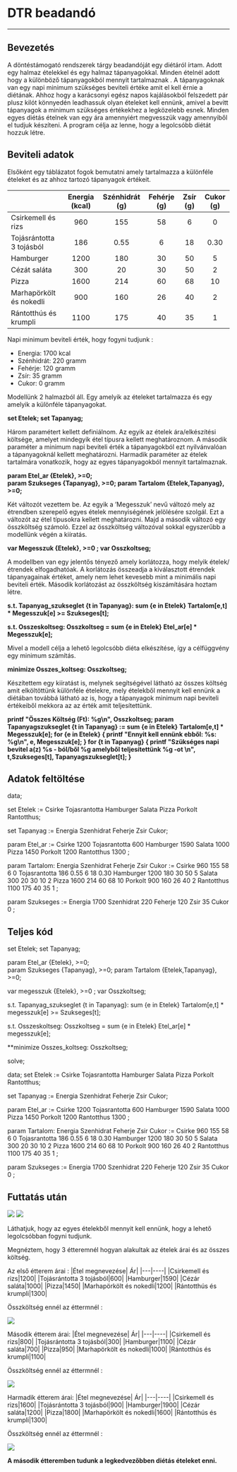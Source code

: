 # DTR beadandó
---
## Bevezetés

A döntéstámogató rendszerek tárgy beadandóját egy diétáról írtam. Adott egy halmaz ételekkel és egy halmaz tápanyagokkal. Minden ételnél adott hogy a különböző tápanyagokból mennyit tartalmaznak . A tápanyagoknak van egy napi minimum szükséges beviteli értéke amit el kell érnie a diétának. Ahhoz hogy a karácsonyi egész napos kajálásokból felszedett pár plusz kilót könnyedén leadhassuk olyan ételeket kell ennünk, amivel a bevitt tápanyagok a minimum szükséges értékekhez a legközelebb esnek. Minden egyes diétás ételnek van egy ára amennyiért megvesszük vagy amennyiből el tudjuk készíteni. A program célja az lenne, hogy a legolcsóbb diétát hozzuk létre.

## Beviteli adatok

Elsőként egy táblázatot fogok bemutatni amely tartalmazza a különféle ételeket és az ahhoz tartozó tápanyagok értékeit. 

|  | Energia (kcal) | Szénhidrát (g) | Fehérje (g) | Zsír (g) | Cukor (g) |
| :------ | :------: | :------: | :------: | :------: | :------: |
| Csirkemell és rizs | 960 | 155 | 58 | 6 | 0 | 
| Tojásrántotta 3 tojásból | 186 | 0.55 | 6 | 18 | 0.30 |
| Hamburger | 1200 | 180 | 30 | 50 | 5 |
| Cézát saláta | 300 | 20 | 30 | 50 | 2 |
| Pizza | 1600 | 214 | 60 | 68 | 10 |
| Marhapörkölt és nokedli | 900 | 160 | 26 | 40 | 2 |
| Rántotthús és krumpli | 1100 | 175 | 40 | 35 | 1 |

Napi minimum beviteli érték, hogy fogyni tudjunk :
* Energia: 1700 kcal
* Szénhidrát: 220 gramm
* Fehérje: 120 gramm
* Zsír: 35 gramm
* Cukor: 0 gramm

Modellünk 2 halmazból áll. Egy amelyik az ételeket tartalmazza és egy amelyik a különféle tápanyagokat. 

**set Etelek;
set Tapanyag;**

Három paramétert kellett definiálnom. Az egyik az ételek ára/elkészítési költsége, amelyet mindegyik étel típusra kellett meghatároznom. A második paraméter a minimum napi beviteli érték a tápanyagokból ezt nyilvánvalóan a tápanyagoknál kellett meghatározni. Harmadik paraméter az ételek tartalmára vonatkozik, hogy az egyes tápanyagokból mennyit tartalmaznak.

**param Etel_ar {Etelek}, >=0;		
param Szukseges {Tapanyag}, >=0;
param Tartalom {Etelek,Tapanyag}, >=0;**

Két változót vezettem be. Az egyik a ’Megesszuk’ nevű változó mely az étrendben szerepelő egyes ételek mennyiségének jelölésére szolgál. Ezt a változót az étel típusokra kellett meghatározni. Majd a második változó egy összköltség számoló. Ezzel az összköltség változóval sokkal egyszerűbb a modellünk végén a kiíratás.  

**var Megesszuk {Etelek}, >=0 ;
var Osszkoltseg;**

A modellben van egy jelentős tényező amely korlátozza, hogy melyik ételek/étrendek elfogadhatóak. A korlátozás összeadja a kiválasztott étrendek tápanyagainak értéket, amely nem lehet kevesebb mint a minimális napi beviteli érték. Második korlátozást az összköltség kiszámítására hoztam létre. 

**s.t. Tapanyag_szukseglet {t in Tapanyag}:
sum {e in Etelek} Tartalom[e,t] * Megesszuk[e] >= Szukseges[t];**

**s.t. Osszeskoltseg: Osszkoltseg =
sum {e in Etelek} Etel_ar[e] * Megesszuk[e];**

Mivel a modell célja a lehető legolcsóbb diéta elkészítése, így a célfüggvény egy minimum számítás.

**minimize Osszes_koltseg: Osszkoltseg;**

Készítettem egy kiíratást is, melynek segítségével látható az összes költség amit elköltöttünk különféle ételekre, mely ételekből mennyit kell ennünk a diétában továbbá látható az is, hogy a tápanyagok minimum napi beviteli értékeiből mekkora az az érték amit teljesítettünk.

**printf "Összes Költség (Ft): %g\n", Osszkoltseg;
param Tapanyagszukseglet {t in Tapanyag} :=
sum {e in Etelek} Tartalom[e,t] * Megesszuk[e];
for {e in Etelek}
{
printf "Ennyit kell ennünk ebből: %s: %g\n", e, Megesszuk[e];
}
for {t in Tapanyag}
{
printf "Szükséges napi bevitel a(z) %s - ból/ből %g amelyből teljesítettünk %g -ot \n",
t,Szukseges[t], Tapanyagszukseglet[t];
}**

## Adatok feltöltése

data;

set Etelek := Csirke Tojasrantotta Hamburger Salata Pizza Porkolt Rantotthus;

set Tapanyag := Energia Szenhidrat Feherje Zsir Cukor;

param Etel_ar :=
Csirke 1200
Tojasrantotta 600
Hamburger 1590
Salata 1000
Pizza 1450
Porkolt 1200
Rantotthus 1300
;

param Tartalom:
		 Energia 	Szenhidrat	 Feherje 	Zsir	 Cukor :=
Csirke 		 960		155		 58		6	 0
Tojasrantotta  186		0.55		 6		18	 0.30
Hamburger	 1200		180		 30		50	 5
Salata		 300		20		 30		10 	 2
Pizza		 1600		214		 60		68	 10
Porkolt	 900		160	 	 26		40	 2
Rantotthus	 1100		175		 40		35	 1
;

param Szukseges :=
Energia 1700
Szenhidrat 220
Feherje 120
Zsir 35
Cukor 0
;

## Teljes kód

set Etelek; 
set Tapanyag;

param Etel_ar {Etelek}, >=0;	
param Szukseges {Tapanyag}, >=0;
param Tartalom {Etelek,Tapanyag}, >=0;

var megesszuk {Etelek}, >=0 ;
var Osszkoltseg;

s.t. Tapanyag_szukseglet {t in Tapanyag}:
sum {e in Etelek} Tartalom[e,t] * megesszuk[e] >= Szukseges[t];

s.t. Osszeskoltseg: Osszkoltseg =
sum {e in Etelek} Etel_ar[e] * megesszuk[e];

**minimize Osszes_koltseg: Osszkoltseg;

solve;

data;
set Etelek := Csirke Tojasrantotta Hamburger Salata Pizza Porkolt Rantotthus;

set Tapanyag := Energia Szenhidrat Feherje Zsir Cukor;

param Etel_ar :=
Csirke 1200
Tojasrantotta 600
Hamburger 1590
Salata 1000
Pizza 1450
Porkolt 1200
Rantotthus 1300
;

param Tartalom:
		 Energia Szenhidrat Feherje Zsir Cukor :=
Csirke 960 155 58 6 0
Tojasrantotta	 186		0.55		 6		18	 0.30
Hamburger	 1200		180		 30		50	 5
Salata		 300		20		 30		10 	 2
Pizza		 1600		214		 60		68	 10
Porkolt	 900		160	 	 26		40	 2
Rantotthus	 1100		175		 40		35	 1
;

param Szukseges :=
Energia 1700
Szenhidrat 220
Feherje 120
Zsir 35
Cukor 0
;

## Futtatás után

![](1.png)
![](2.png)

Láthatjuk, hogy az egyes ételekből mennyit kell ennünk, hogy a lehető legolcsóbban fogyni tudjunk.

Megnéztem, hogy 3 étteremnél hogyan alakultak az ételek árai és az összes költség.

Az első étterem árai :
|Étel megnevezése| Ár|
|---|----|
|Csirkemell és rizs|1200|
|Tojásrántotta 3 tojásból|600|
|Hamburger|1590|
|Cézár saláta|1000|
|Pizza|1450|
|Marhapörkölt és nokedli|1200|
|Rántotthús és krumpli|1300|

Összköltség ennél az éttermnél :

![](2.png)

Második étterem árai: 
|Étel megnevezése| Ár|
|---|----|
|Csirkemell és rizs|800|
|Tojásrántotta 3 tojásból|300|
|Hamburger|1100|
|Cézár saláta|700|
|Pizza|950|
|Marhapörkölt és nokedli|1000|
|Rántotthús és krumpli|1100|

Összköltség ennél az éttermnél :

![](3.PNG)

Harmadik étterem árai: 
|Étel megnevezése| Ár|
|---|----|
|Csirkemell és rizs|1600|
|Tojásrántotta 3 tojásból|900|
|Hamburger|1900|
|Cézár saláta|1200|
|Pizza|1800|
|Marhapörkölt és nokedli|1600|
|Rántotthús és krumpli|1300|

Összköltség ennél az éttermnél :

![](4.PNG)

**A második étteremben tudunk a legkedvezőbben diétás ételeket enni.**
